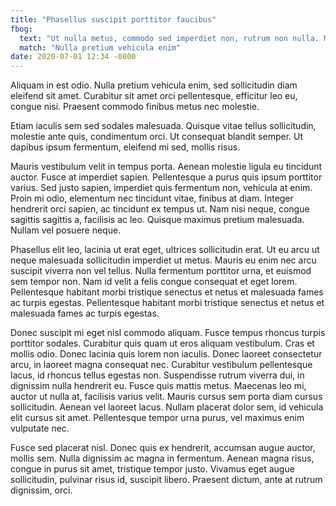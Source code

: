 ```yaml
---
title: "Phasellus suscipit porttitor faucibus"
fbog:
  text: "Ut nulla metus, commodo sed imperdiet non, rutrum non nulla. Maecenas at mi non justo fermentum scelerisque"
  match: "Nulla pretium vehicula enim"
date: 2020-07-01 12:34 -0800
---
```

Aliquam in est odio. Nulla pretium vehicula enim, sed sollicitudin diam eleifend sit amet. Curabitur sit amet orci pellentesque, efficitur leo eu, congue nisi. Praesent commodo finibus metus nec molestie.

Etiam iaculis sem sed sodales malesuada. Quisque vitae tellus sollicitudin, molestie ante quis, condimentum orci. Ut consequat blandit semper. Ut dapibus ipsum fermentum, eleifend mi sed, mollis risus.

Mauris vestibulum velit in tempus porta. Aenean molestie ligula eu tincidunt auctor. Fusce at imperdiet sapien. Pellentesque a purus quis ipsum porttitor varius. Sed justo sapien, imperdiet quis fermentum non, vehicula at enim. Proin mi odio, elementum nec tincidunt vitae, finibus at diam. Integer hendrerit orci sapien, ac tincidunt ex tempus ut. Nam nisi neque, congue sagittis sagittis a, facilisis ac leo. Quisque maximus pretium malesuada. Nullam vel posuere neque.

Phasellus elit leo, lacinia ut erat eget, ultrices sollicitudin erat. Ut eu arcu ut neque malesuada sollicitudin imperdiet ut metus. Mauris eu enim nec arcu suscipit viverra non vel tellus. Nulla fermentum porttitor urna, et euismod sem tempor non. Nam id velit a felis congue consequat et eget lorem. Pellentesque habitant morbi tristique senectus et netus et malesuada fames ac turpis egestas. Pellentesque habitant morbi tristique senectus et netus et malesuada fames ac turpis egestas.

Donec suscipit mi eget nisl commodo aliquam. Fusce tempus rhoncus turpis porttitor sodales. Curabitur quis quam ut eros aliquam vestibulum. Cras et mollis odio. Donec lacinia quis lorem non iaculis. Donec laoreet consectetur arcu, in laoreet magna consequat nec. Curabitur vestibulum pellentesque lacus, id rhoncus tellus egestas non. Suspendisse rutrum viverra dui, in dignissim nulla hendrerit eu. Fusce quis mattis metus. Maecenas leo mi, auctor ut nulla at, facilisis varius velit. Mauris cursus sem porta diam cursus sollicitudin. Aenean vel laoreet lacus. Nullam placerat dolor sem, id vehicula elit cursus sit amet. Pellentesque tempor urna purus, vel maximus enim vulputate nec.

Fusce sed placerat nisl. Donec quis ex hendrerit, accumsan augue auctor, mollis sem. Nulla dignissim ac magna in fermentum. Aenean magna risus, congue in purus sit amet, tristique tempor justo. Vivamus eget augue sollicitudin, pulvinar risus id, suscipit libero. Praesent dictum, ante at rutrum dignissim, orci.
